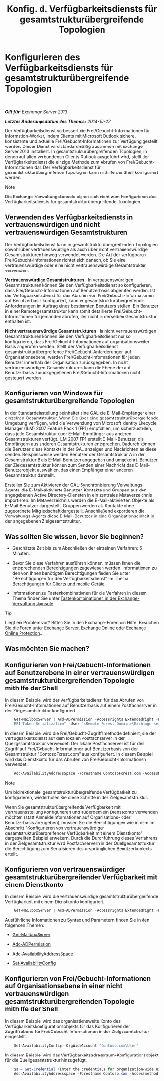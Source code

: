 ﻿---
title: 'Konfig. d. Verfügbarkeitsdiensts für gesamtstrukturübergreifende Topologien'
TOCTitle: Konfigurieren des Verfügbarkeitsdiensts für gesamtstrukturübergreifende Topologien
ms:assetid: f1e7d407-f0d3-47a7-8cc3-03c5980445d5
ms:mtpsurl: https://technet.microsoft.com/de-de/library/Bb125182(v=EXCHG.150)
ms:contentKeyID: 52062925
ms.date: 04/24/2018
mtps_version: v=EXCHG.150
ms.translationtype: HT
---

# Konfigurieren des Verfügbarkeitsdiensts für gesamtstrukturübergreifende Topologien

 

_**Gilt für:** Exchange Server 2013_

_**Letztes Änderungsdatum des Themas:** 2014-10-22_

Der Verfügbarkeitsdienst verbessert die Frei/Gebucht-Informationen für Information-Worker, indem Clients mit Microsoft Outlook sichere, konsistente und aktuelle Frei/Gebucht-Informationen zur Verfügung gestellt werden. Dieser Dienst wird standardmäßig zusammen mit Exchange Server 2013 installiert. In gesamtstrukturübergreifenden Topologien, in denen auf allen verbundenen Clients Outlook ausgeführt wird, stellt der Verfügbarkeitsdienst die einzige Methode zum Abrufen von Frei/Gebucht-Informationen dar. Der Verfügbarkeitsdienst für gesamtstrukturübergreifende Topologien kann mithilfe der Shell konfiguriert werden.


> [!NOTE]
> Die Exchange-Verwaltungskonsole eignet sich nicht zum Konfigurieren des Verfügbarkeitsdiensts für gesamtstrukturübergreifende Topologien.



## Verwenden des Verfügbarkeitsdiensts in vertrauenswürdigen und nicht vertrauenswürdigen Gesamtstrukturen

Der Verfügbarkeitsdienst kann in gesamtstrukturübergreifenden Topologien sowohl über vertrauenswürdige als auch über nicht vertrauenswürdige Gesamtstrukturen hinweg verwendet werden. Die Art der verfügbaren Frei/Gebucht-Informationen richtet sich danach, ob Sie eine vertrauenswürdige oder eine nicht vertrauenswürdige Gesamtstruktur verwenden.

**Vertrauenswürdige Gesamtstrukturen**   In vertrauenswürdigen Gesamtstrukturen können Sie den Verfügbarkeitsdienst so konfigurieren, dass Frei/Gebucht-Informationen auf Benutzerbasis abgerufen werden. Ist der Verfügbarkeitsdienst für das Abrufen von Frei/Gebucht-Informationen auf Benutzerbasis konfiguriert, kann er gesamtstrukturübergreifende Anforderungen im Auftrag eines bestimmten Benutzers stellen. Ein Benutzer in einer Remotegesamtstruktur kann somit detaillierte Frei/Gebucht-Informationen für jemanden abrufen, der nicht in derselben Gesamtstruktur enthalten ist.

**Nicht vertrauenswürdige Gesamtstrukturen**   In nicht vertrauenswürdigen Gesamtstrukturen können Sie den Verfügbarkeitsdienst nur so konfigurieren, dass Frei/Gebucht-Informationen auf organisationsweiter Basis abgerufen werden. Stellt der Verfügbarkeitsdienst gesamtstrukturübergreifende Frei/Gebucht-Anforderungen auf Organisationsebene, werden Frei/Gebucht-Informationen für jeden Benutzer innerhalb der Organisation zurückgegeben. In nicht vertrauenswürdigen Gesamtstrukturen kann die Ebene der auf Benutzerbasis zurückgegebenen Frei/Gebucht-Informationen nicht gesteuert werden.

## Konfigurieren von Windows für gesamtstrukturübergreifende Topologien

In der Standardeinstellung beinhaltet eine GAL die E-Mail-Empfänger einer einzelnen Gesamtstruktur. Wenn Sie über eine gesamtstrukturübergreifende Umgebung verfügen, wird die Verwendung von Microsoft Identity Lifecycle Manager (ILM) 2007 Feature Pack 1 (FP1) empfohlen, um sicherzustellen, dass jede Gesamtstruktur über E-Mail-Empfänger aus anderen Gesamtstrukturen verfügt. ILM 2007 FP1 erstellt E-Mail-Benutzer, die Empfängern aus anderen Gesamtstrukturen entsprechen. Dadurch können die Benutzer diese Kontakte in der GAL anzeigen und Nachrichten an diese senden. Beispielsweise werden Benutzer der Gesamtstruktur A in der Gesamtstruktur B als E-Mail-Benutzer angegeben und umgekehrt. Benutzer der Zielgesamtstruktur können zum Senden einer Nachricht das E-Mail-Benutzerobjekt auswählen, das einen Empfänger einer anderen Gesamtstruktur darstellt.

Erstellen Sie zum Aktivieren der GAL-Synchronisierung Verwaltungs-Agents, die E-Mail-aktivierte Benutzer, Kontakte und Gruppen aus den angegebenen Active Directory-Diensten in ein zentrales Metaverzeichnis importieren. Im Metaverzeichnis werden die E-Mail-aktivierten Objekte als E-Mail-Benutzer dargestellt. Gruppen werden als Kontakte ohne zugeordnete Mitgliedschaft dargestellt. Anschließend exportieren die Verwaltungs-Agents diese E-Mail-Benutzer in eine Organisationseinheit in der angegebenen Zielgesamtstruktur.

## Was sollten Sie wissen, bevor Sie beginnen?

  - Geschätzte Zeit bis zum Abschließen der einzelnen Verfahren: 5 Minuten.

  - Bevor Sie diese Verfahren ausführen können, müssen Ihnen die entsprechenden Berechtigungen zugewiesen werden. Informationen zu den von Ihnen benötigten Berechtigungen finden Sie unter "Berechtigungen für den Verfügbarkeitsdienst" im Thema [Berechtigungen für Clients und mobile Geräte](clients-and-mobile-devices-permissions-exchange-2013-help.md).

  - Informationen zu Tastenkombinationen für die Verfahren in diesem Thema finden Sie unter [Tastenkombinationen in der Exchange-Verwaltungskonsole](keyboard-shortcuts-in-the-exchange-admin-center-exchange-online-protection-help.md).


> [!TIP]
> Liegt ein Problem vor? Bitten Sie in den Exchange-Foren um Hilfe. Besuchen Sie die Foren unter <A href="https://go.microsoft.com/fwlink/p/?linkid=60612">Exchange Server</A>, <A href="https://go.microsoft.com/fwlink/p/?linkid=267542">Exchange Online</A> oder <A href="https://go.microsoft.com/fwlink/p/?linkid=285351">Exchange Online Protection</A>..



## Was möchten Sie machen?

## Konfigurieren von Frei/Gebucht-Informationen auf Benutzerebene in einer vertrauenswürdigen gesamtstrukturübergreifenden Topologie mithilfe der Shell

In diesem Beispiel wird der Verfügbarkeitsdienst für das Abrufen von Frei/Gebucht-Informationen auf Benutzerbasis auf einem Postfachserver in der Zielgesamtstruktur konfiguriert.

```powershell
    Get-MailboxServer | Add-ADPermission -Accessrights Extendedright -Extendedrights "ms-Exch-
    EPI-Token-Serialization" -User "<Remote Forest Domain>\Exchange servers"
```

In diesem Beispiel wird die Frei/Gebucht-Zugriffsmethode definiert, die der Verfügbarkeitsdienst auf dem lokalen Postfachserver in der Quellgesamtstruktur verwendet. Der lokale Postfachserver ist für den Zugriff auf Frei/Gebucht-Informationen auf Benutzerbasis von der Gesamtstruktur "ContosoForest.com" aus konfiguriert. In diesem Beispiel wird das Dienstkonto für das Abrufen von Frei/Gebucht-Informationen verwendet.

```powershell
    Add-AvailabilityAddressSpace -Forestname ContosoForest.com -AccessMethod PerUserFB -UseServiceAccount:$true
```

> [!NOTE]
> Um bidirektionale, gesamtstrukturübergreifende Verfügbarkeit zu konfigurieren, wiederholen Sie diese Schritte in der Zielgesamtstruktur.



Wenn Sie gesamtstrukturübergreifende Verfügbarkeit mit Vertrauensstellung konfigurieren und außerdem ein Dienstkonto verwenden möchten (statt Anmeldeinformationen auf Organisations- oder Benutzerbasis anzugeben), müssen Sie die Berechtigungen wie in dem im Abschnitt "Konfigurieren von vertrauenswürdiger gesamtstrukturübergreifender Verfügbarkeit mit einem Dienstkonto" dargestellten Beispiel erweitern. Durch die Durchführung dieses Verfahrens in der Zielgesamtstruktur wird Postfachservern in der Quellgesamtstruktur die Berechtigung zum Serialisieren des ursprünglichen Benutzerkontexts erteilt.

## Konfigurieren von vertrauenswürdiger gesamtstrukturübergreifender Verfügbarkeit mit einem Dienstkonto

In diesem Beispiel wird die vertrauenswürdige gesamtstrukturübergreifende Verfügbarkeit mit einem Dienstkonto konfiguriert.

```powershell
    Get-MailboxServer | Add-ADPermission -Accessrights Extendedright -Extendedright "ms-Exch-EPI-Token-Serialization" -User "<Remote Forest Domain>\Exchange servers"
```

Ausführliche Informationen zu Syntax und Parametern finden Sie in den folgenden Themen:

  - [Get-MailboxServer](https://technet.microsoft.com/de-de/library/bb123539\(v=exchg.150\))

  - [Add-ADPermission](https://technet.microsoft.com/de-de/library/bb124403\(v=exchg.150\))

  - [Add-AvailabilityAddressSpace](https://technet.microsoft.com/de-de/library/bb124122\(v=exchg.150\))

  - [Set-AvailabilityConfig](https://technet.microsoft.com/de-de/library/bb124103\(v=exchg.150\))

## Konfigurieren von Frei/Gebucht-Informationen auf Organisationsebene in einer nicht vertrauenswürdigen gesamtstrukturübergreifenden Topologie mithilfe der Shell

In diesem Beispiel wird das organisationsweite Konto des Verfügbarkeitskonfigurationsobjekts für das Konfigurieren der Zugriffsebene für Frei/Gebucht-Informationen in der Zielgesamtstruktur eingestellt.

```powershell
    Set-AvailabilityConfig -OrgWideAccount "Contoso.com\User"
```

In diesem Beispiel wird das Verfügbarkeitsadressraum-Konfigurationsobjekt für die Quellgesamtstruktur hinzugefügt.

```powershell
    $a = Get-Credential (Enter the credentials for organization-wide user in Contoso.com domain)
    Add-AvailabilityAddressspace -Forestname Contoso.com -Accessmethod OrgWideFB -Credential:$a
```
